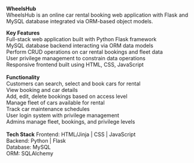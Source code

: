 **WheelsHub**<br>
WheelsHub is an online car rental booking web application with Flask and MySQL database integrated via ORM-based object models.


**Key Features**<br>
Full-stack web application built with Python Flask framework<br>
MySQL database backend interacting via ORM data models <br>
Perform CRUD operations on car rental bookings and fleet data<br>
User privilege management to constrain data operations<br>
Responsive frontend built using HTML, CSS, JavaScript <br>
<br>
**Functionality**<br>
Customers can search, select and book cars for rental <br>
View booking and car details <br>
Add, edit, delete bookings based on access level <br>
Manage fleet of cars available for rental<br>
Track car maintenance schedules<br>
User login system with privilege management<br>
Admins manage fleet, bookings, and privilege levels<br>
<br>
**Tech Stack**
Frontend: HTML/Jinja | CSS | JavaScript <br>
Backend: Python | Flask  <br>
Database: MySQL<br>
ORM: SQLAlchemy <br>
